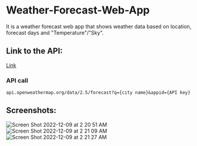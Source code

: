 # Weather-Forecast-Web-App

It is a weather forecast web app that shows weather data based on location, forecast days and "Temperature"/"Sky".

## Link to the API:
[Link](https://openweathermap.org/forecast5)

### API call
```api.openweathermap.org/data/2.5/forecast?q={city name}&appid={API key}```

## Screenshots:
![Screen Shot 2022-12-09 at 2 20 51 AM](https://user-images.githubusercontent.com/91545371/206565285-42d0eab3-5b47-4780-9edc-cf735119bf7b.png)
![Screen Shot 2022-12-09 at 2 21 09 AM](https://user-images.githubusercontent.com/91545371/206565293-dd783cc5-bfcc-458f-bffe-78fb913e552d.png)
![Screen Shot 2022-12-09 at 2 21 27 AM](https://user-images.githubusercontent.com/91545371/206565318-adba0679-a93d-4d13-b757-894c0a1935a1.png)
